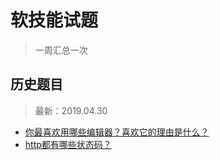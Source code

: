 # 软技能试题
> 一周汇总一次

## 历史题目
> 最新：2019.04.30

- [你最喜欢用哪些编辑器？喜欢它的理由是什么？](https://github.com/haizlin/fe-interview/issues/45)
- [http都有哪些状态码？](https://github.com/haizlin/fe-interview/issues/41)